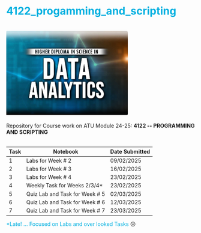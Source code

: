 # <font color = "sky blue">4122_progamming_and_scripting</font>
</br>![Data Analytics](https://github.com/ngn73/4122_progamming_and_scripting/blob/main/resources/data_analytics.png?raw=true)</br></br>
Repository for Course work on ATU Module 24-25: **4122 -- PROGRAMMING AND SCRIPTING**</br>
</br>

|Task|Notebook|Date Submitted|
|--------|--------|-----------|
|1 |Labs for Week # 2|09/02/2025|
|2 |Labs for Week # 3|16/02/2025|
|3 |Labs for Week # 4|23/02/2025|
|4 |Weekly Task for Weeks 2/3/4*|23/02/2025|
|5 |Quiz Lab and Task for Week # 5|02/03/2025|
|6 |Quiz Lab and Task for Week # 6|12/03/2025|
|7 |Quiz Lab and Task for Week # 7|23/03/2025|

<font color="sky blue">*Late! ... Focused on Labs and over looked Tasks</font> 😲




